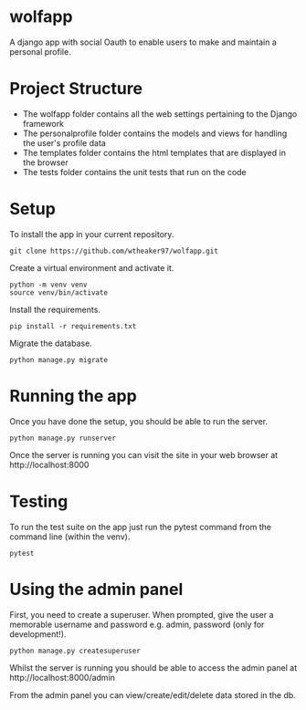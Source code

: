 # wolfapp
A django app with social Oauth to enable users to make and maintain a personal profile.

# Project Structure

* The wolfapp folder contains all the web settings pertaining to the Django framework
* The personalprofile folder contains the models and views for handling the user's
profile data
* The templates folder contains the html templates that are displayed in the browser
* The tests folder contains the unit tests that run on the code

# Setup
To install the app in your current repository.

    git clone https://github.com/wtheaker97/wolfapp.git

Create a virtual environment and activate it.

    python -m venv venv
    source venv/bin/activate

Install the requirements.

    pip install -r requirements.txt

Migrate the database.

    python manage.py migrate

# Running the app

Once you have done the setup, you should be able to run the server.

    python manage.py runserver

Once the server is running you can visit the site in your web browser at http://localhost:8000


# Testing

To run the test suite on the app just run the pytest command from the command line (within the venv).

    pytest

# Using the admin panel

First, you need to create a superuser. When prompted, give the user a memorable username and password
e.g. admin, password (only for development!).

    python manage.py createsuperuser

Whilst the server is running you should be able to access the admin panel at http://localhost:8000/admin

From the admin panel you can view/create/edit/delete data stored in the db.
